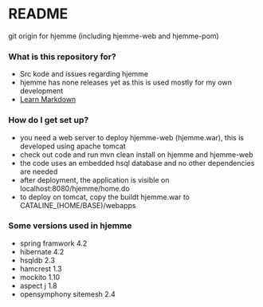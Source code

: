 # README #

git origin for hjemme (including hjemme-web and hjemme-pom)

### What is this repository for? ###

* Src kode and issues regarding hjemme
* hjemme has none releases yet as this is used mostly for my own development
* [Learn Markdown](https://bitbucket.org/tutorials/markdowndemo)

### How do I get set up? ###

* you need a web server to deploy hjemme-web (hjemme.war), this is developed using apache tomcat
* check out code and run mvn clean install on hjemme and hjemme-web
* the code uses an embedded hsql database and no other dependencies are needed
* after deployment, the application is visible on localhost:8080/hjemme/home.do
* to deploy on tomcat, copy the buildt hjemme.war to CATALINE_(HOME/BASE)/webapps

### Some versions used in hjemme ###

* spring framwork 4.2
* hibernate 4.2
* hsqldb 2.3
* hamcrest 1.3
* mockito 1.10
* aspect j 1.8
* opensymphony sitemesh 2.4